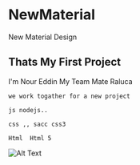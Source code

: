 # NewMaterial
New Material Design
## Thats My First Project
I'm Nour Eddin
My Team Mate Raluca
```
we work togather for a new project
````


```
js nodejs..
```
```
css ,, sacc css3
```
```
Html  Html 5
```
![Alt Text](http://www.picsum.photos/200/200)